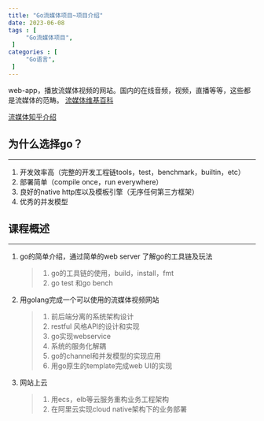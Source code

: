 ```yaml
---
title: "Go流媒体项目~项目介绍"
date: 2023-06-08
tags : [                                    
     "Go流媒体项目",
 ]
categories : [                              
     "Go语言",
 ]
---
```

web-app，播放流媒体视频的网站。国内的在线音频，视频，直播等等，这些都是流媒体的范畴。
[流媒体维基百科](https://zh.wikipedia.org/wiki/%E6%B5%81%E5%AA%92%E4%BD%93)      

[流媒体知乎介绍](https://www.zhihu.com/question/318208114)
## 为什么选择go？
---
1. 开发效率高（完整的开发工程链tools，test，benchmark，builtin，etc）
2. 部署简单（compile once，run everywhere）
3. 良好的native http库以及模板引擎（无序任何第三方框架）
4. 优秀的并发模型

## 课程概述
---
1. go的简单介绍，通过简单的web server 了解go的工具链及玩法
   > 1. go的工具链的使用，build，install，fmt
   > 2. go test 和go bench
   
2. 用golang完成一个可以使用的流媒体视频网站
	> 1. 前后端分离的系统架构设计
	> 2. restful 风格API的设计和实现
	> 3. go实现webservice
	> 4. 系统的服务化解耦
	> 5. go的channel和并发模型的实现应用
	> 6. 用go原生的template完成web UI的实现

3. 网站上云
	> 1. 用ecs，elb等云服务重构业务工程架构
	> 2. 在阿里云实现cloud native架构下的业务部署
